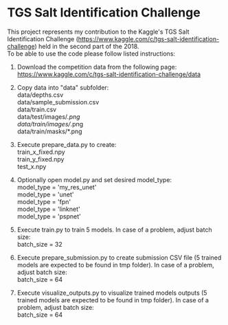 # TGS Salt Identification Challenge

This project represents my contribution to the Kaggle's TGS Salt Identification Challenge (https://www.kaggle.com/c/tgs-salt-identification-challenge) held in the second part of the 2018.  
To be able to use the code please follow listed instructions:  

1) Download the competition data from the following page:  
   https://www.kaggle.com/c/tgs-salt-identification-challenge/data  

2) Copy data into "data" subfolder:  
    data/depths.csv  
    data/sample_submission.csv  
    data/train.csv  
    data/test/images/*.png  
    data/train/images/*.png  
    data/train/masks/*.png  

3) Execute prepare_data.py to create:  
    train_x_fixed.npy  
    train_y_fixed.npy  
    test_x.npy  
   
4) Optionally open model.py and set desired model_type:  
    model_type = 'my_res_unet'  
    model_type = 'unet'  
    model_type = 'fpn'  
    model_type = 'linknet'  
    model_type = 'pspnet'  

5) Execute train.py to train 5 models. In case of a problem, adjust batch size:  
    batch_size = 32  
   
6) Execute prepare_submission.py to create submission CSV file (5 trained models are expected to be found in tmp folder). In case of a problem, adjust batch size:  
    batch_size = 64  

7) Execute visualize_outputs.py to visualize trained models outputs (5 trained models are expected to be found in tmp folder). In case of a problem, adjust batch size:  
    batch_size = 64  
